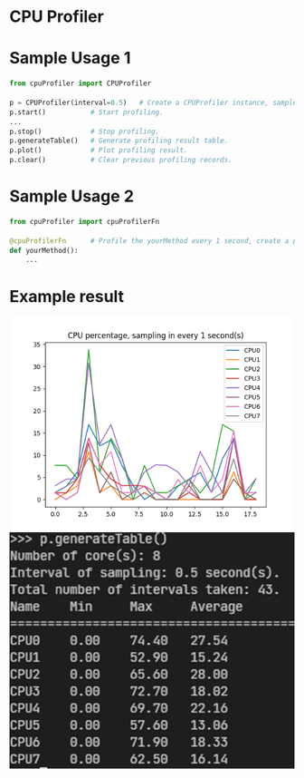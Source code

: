 # CPU Profiler

# Sample Usage 1

```py
from cpuProfiler import CPUProfiler

p = CPUProfiler(interval=0.5)	# Create a CPUProfiler instance, sample every 0.5 s.
p.start()			# Start profiling.
...
p.stop()			# Stop profiling.
p.generateTable()	# Generate profiling result table.
p.plot()			# Plot profiling result.
p.clear()			# Clear previous profiling records.
```

# Sample Usage 2

```py
from cpuProfiler import cpuProfilerFn

@cpuProfilerFn		# Profile the yourMethod every 1 second, create a plot and table after the method returns.
def yourMethod():
	...
```

# Example result
![](./docs/cpu_profile_plot.png)
![](./docs/cpu_profile_table.jpg)